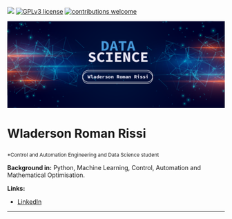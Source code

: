 [![](https://img.shields.io/badge/python-3.7+-blue.svg)](https://www.python.org/downloads/release/python-365/) [![GPLv3 license](https://img.shields.io/badge/License-GPLv3-blue.svg)](http://perso.crans.org/besson/LICENSE.html) [![contributions welcome](https://img.shields.io/badge/contributions-welcome-brightgreen.svg?style=flat)](https://github.com/WladerRR/DataScience/issues)

<p align="center">
  <img src="banner.png" >
</p>

# Wladerson Roman Rissi
<sub>*Control and Automation Engineering and Data Science student</sub>

**Background in:** Python, Machine Learning, Control, Automation and Mathematical Optimisation.

**Links:**
* [LinkedIn](https://www.linkedin.com/in/wladerson)

---

